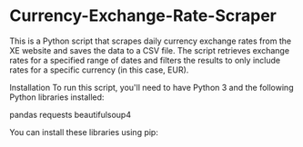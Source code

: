 # Currency-Exchange-Rate-Scraper

This is a Python script that scrapes daily currency exchange rates from the XE website and saves the data to a CSV file. The script retrieves exchange rates for a specified range of dates and filters the results to only include rates for a specific currency (in this case, EUR).

Installation
To run this script, you'll need to have Python 3 and the following Python libraries installed:

pandas
requests
beautifulsoup4

You can install these libraries using pip:
